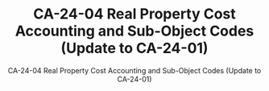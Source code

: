 ---
layout: resources-landing
title: "CA-24-04 Real Property Cost Accounting and Sub-Object Codes (Update to CA-24-01)"
subtitle: "CA-24-04 Real Property Cost Accounting and Sub-Object Codes (Update to CA-24-01)"
doc-link: ../assets/files/OFFM Controller Alert Sub Object codes 8_20_24.pdf
filters: controller-alert 2024 archived
fiscal_year: 2024
---
